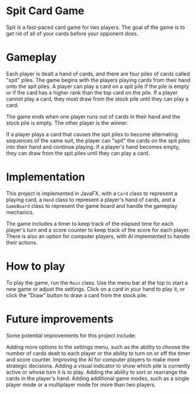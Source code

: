 # Spit Card Game
Spit is a fast-paced card game for two players. The goal of the game is to get rid of all of your cards before your opponent does.

# Gameplay
Each player is dealt a hand of cards, and there are four piles of cards called "spit" piles. The game begins with the players playing cards from their hand onto the spit piles. A player can play a card on a spit pile if the pile is empty or if the card has a higher rank than the top card on the pile. If a player cannot play a card, they must draw from the stock pile until they can play a card.

The game ends when one player runs out of cards in their hand and the stock pile is empty. The other player is the winner.

If a player plays a card that causes the spit piles to become alternating sequences of the same suit, the player can "spit" the cards on the spit piles into their hand and continue playing. If a player's hand becomes empty, they can draw from the spit piles until they can play a card.

# Implementation
This project is implemented in JavaFX, with a `Card` class to represent a playing card, a `Hand` class to represent a player's hand of cards, and a `GameBoard` class to represent the game board and handle the gameplay mechanics.

The game includes a timer to keep track of the elapsed time for each player's turn and a score counter to keep track of the score for each player. There is also an option for computer players, with AI implemented to handle their actions.

# How to play
To play the game, run the `Main` class. Use the menu bar at the top to start a new game or adjust the settings. Click on a card in your hand to play it, or click the "Draw" button to draw a card from the stock pile.

# Future improvements
Some potential improvements for this project include:

Adding more options to the settings menu, such as the ability to choose the number of cards dealt to each player or the ability to turn on or off the timer and score counter.
Improving the AI for computer players to make more strategic decisions.
Adding a visual indicator to show which pile is currently active or whose turn it is to play.
Adding the ability to sort or rearrange the cards in the player's hand.
Adding additional game modes, such as a single player mode or a multiplayer mode for more than two players.
